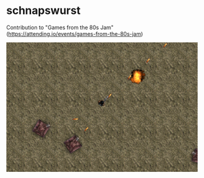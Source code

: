 # schnapswurst
Contribution to "Games from the 80s Jam" (https://attending.io/events/games-from-the-80s-jam)

![Screenshot](https://raw.githubusercontent.com/tbo/schnapswurst/master/screenshot.png)
